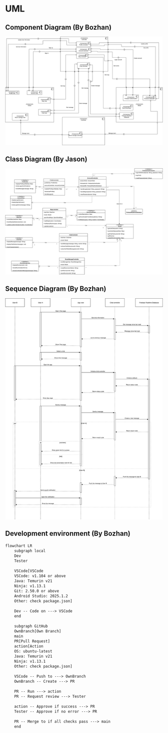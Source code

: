 # UML

## Component Diagram (By Bozhan)

![UML Component Diagram](UML%20Component%20Diagram.svg)

## Class Diagram (By Jason)

![UML Class Diagram](UML%20Class%20Diagram.svg)

## Sequence Diagram (By Bozhan)

![UML Sequence Diagram](UML%20Sequence%20Diagram.svg)

## Development environment (By Bozhan)

```mermaid
flowchart LR
    subgraph local
    Dev
    Tester

    VSCode[VSCode
    VSCode: v1.104 or above
    Java: Temurin v21
    Ninja: v1.13.1
    Git: 2.50.0 or above
    Android Studio: 2025.1.2
    Other: check package.json]

    Dev -- Code on ---> VSCode
    end

    subgraph GitHub
    OwnBranch[Own Branch]
    main
    PR[Pull Request]
    action[Action
    OS: ubuntu-latest
    Java: Temurin v21
    Ninja: v1.13.1
    Other: check package.json]

    VSCode -- Push to ---> OwnBranch
    OwnBranch -- Create ---> PR

    PR -- Run ---> action
    PR -- Request review ---> Tester

    action -- Approve if success ---> PR
    Tester -- Approve if no error ---> PR

    PR -- Merge to if all checks pass ---> main
    end
```
